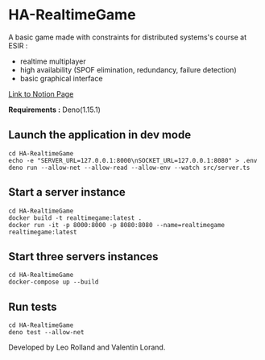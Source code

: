# HA-RealtimeGame

A basic game made with constraints for distributed systems's course at ESIR :
- realtime multiplayer
- high availability (SPOF elimination, redundancy, failure detection)
- basic graphical interface

[Link to Notion Page](https://vlo.notion.site/Eat-my-sweets-1716ee206fcf43c184ea5ee9b9c2df74)

**Requirements :** Deno(1.15.1)

## Launch the application in dev mode
```
cd HA-RealtimeGame
echo -e "SERVER_URL=127.0.0.1:8000\nSOCKET_URL=127.0.0.1:8080" > .env
deno run --allow-net --allow-read --allow-env --watch src/server.ts
```

## Start a server instance
```
cd HA-RealtimeGame
docker build -t realtimegame:latest .
docker run -it -p 8000:8000 -p 8080:8080 --name=realtimegame realtimegame:latest
```

## Start three servers instances
```
cd HA-RealtimeGame
docker-compose up --build
```

## Run tests
```
cd HA-RealtimeGame
deno test --allow-net
```

Developed by Leo Rolland and Valentin Lorand.